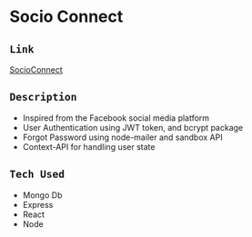 # Socio Connect

## `Link`
[SocioConnect](https://socio-connect.onrender.com/)

## `Description`
- Inspired from the Facebook social media platform
- User Authentication using JWT token, and bcrypt package
- Forgot Password using node-mailer and sandbox API
- Context-API for handling user state

## `Tech Used`
- Mongo Db 
- Express
- React
- Node
